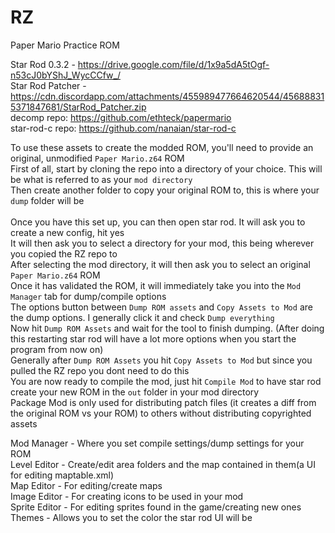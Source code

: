 # RZ
Paper Mario Practice ROM<br/>

Star Rod 0.3.2 - https://drive.google.com/file/d/1x9a5dA5tOgf-n53cJ0bYShJ_WycCCfw_/<br/>
Star Rod Patcher - https://cdn.discordapp.com/attachments/455989477664620544/456888315371847681/StarRod_Patcher.zip<br/>
decomp repo: https://github.com/ethteck/papermario<br/>
star-rod-c repo: https://github.com/nanaian/star-rod-c<br/>

To use these assets to create the modded ROM, you'll need to provide an original, unmodified `Paper Mario.z64` ROM
<br/>
First of all, start by cloning the repo into a directory of your choice. This will be what is referred to as your `mod directory`
<br/>
Then create another folder to copy your original ROM to, this is where your `dump` folder will be
<br/>
<br/>
Once you have this set up, you can then open star rod. It will ask you to create a new config, hit yes
<br/>
It will then ask you to select a directory for your mod, this being wherever you copied the RZ repo to
<br/>
After selecting the mod directory, it will then ask you to select an original `Paper Mario.z64` ROM
<br/>
Once it has validated the ROM, it will immediately take you into the `Mod Manager` tab for dump/compile options
<br/>
The options button between `Dump ROM assets` and `Copy Assets to Mod` are the dump options. I generally click it and check `Dump everything`
<br/>
Now hit `Dump ROM Assets` and wait for the tool to finish dumping. (After doing this restarting star rod will have a lot more options when you start the program from now on)
<br/>
Generally after `Dump ROM Assets` you hit `Copy Assets to Mod` but since you pulled the RZ repo you dont need to do this
<br/>
You are now ready to compile the mod, just hit `Compile Mod` to have star rod create your new ROM in the `out` folder in your mod directory
<br/>
Package Mod is only used for distributing patch files (it creates a diff from the original ROM vs your ROM) to others without distributing copyrighted assets
<br/>



Mod Manager - Where you set compile settings/dump settings for your ROM
<br/>
Level Editor - Create/edit area folders and the map contained in them(a UI for editing maptable.xml)
<br/>
Map Editor - For editing/create maps
<br/>
Image Editor - For creating icons to be used in your mod
<br/>
Sprite Editor - For editing sprites found in the game/creating new ones
<br/>
Themes - Allows you to set the color the star rod UI will be
